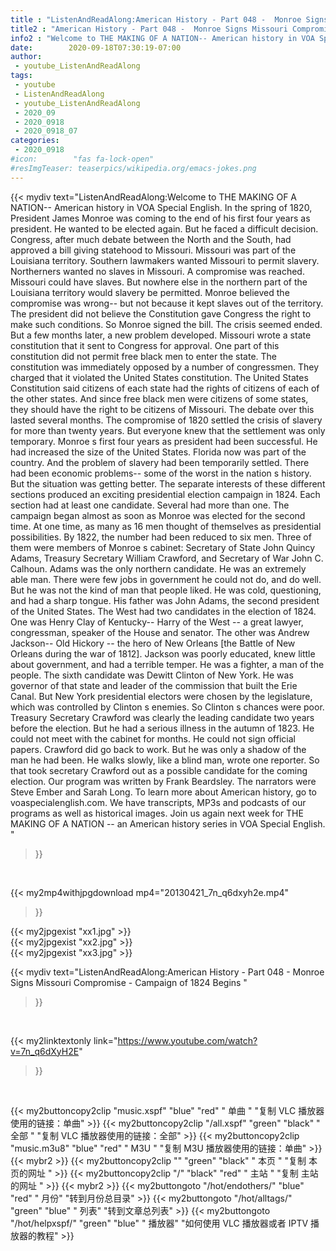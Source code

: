 ```yaml
---
title : "ListenAndReadAlong:American History - Part 048 -  Monroe Signs Missouri Compromise - Campaign of 1824 Begins "
title2 : "American History - Part 048 -  Monroe Signs Missouri Compromise - Campaign of 1824 Begins "
info2 : "Welcome to THE MAKING OF A NATION-- American history in VOA Special English. In the spring of 1820, President James Monroe was coming to the end of his first four years as president. He wanted to be elected again. But he faced a difficult decision. Congress, after much debate between the North and the South, had approved a bill giving statehood to Missouri. Missouri was part of the Louisiana territory. Southern lawmakers wanted Missouri to permit slavery. Northerners wanted no slaves in Missouri. A compromise was reached. Missouri could have slaves. But nowhere else in the northern part of the Louisiana territory would slavery be permitted. Monroe believed the compromise was wrong--  but not because it kept slaves out of the territory. The president did not believe the Constitution gave Congress the right to make such conditions. So Monroe signed the bill.  The crisis seemed ended. But a few months later, a new problem developed. Missouri wrote a state constitution that it sent to Congress for approval. One part of this constitution did not permit free black men to enter the state. The constitution was immediately opposed by a number of congressmen. They charged that it violated the United States constitution. The United States Constitution said citizens of each state had the rights of citizens of each of the other states. And since free black men were citizens of some states, they should have the right to be citizens of Missouri. The debate over this lasted several months. The compromise of 1820 settled the crisis of slavery for more than twenty years. But everyone knew that the settlement was only temporary. Monroe s first four years as president had been successful. He had increased the size of the United States. Florida now was part of the country. And the problem of slavery had been temporarily settled. There had been economic problems--  some of the worst in the nation s history. But the situation was getting better. The separate interests of these different sections produced an exciting presidential election campaign in 1824. Each section had at least one candidate. Several had more than one. The campaign began almost as soon as Monroe was elected for the second time. At one time, as many as 16 men thought of themselves as presidential possibilities. By 1822, the number had been reduced to six men. Three of them were members of Monroe s cabinet: Secretary of State John Quincy Adams, Treasury Secretary William Crawford, and Secretary of War John C. Calhoun. Adams was the only northern candidate. He was an extremely able man. There were few jobs in government he could not do, and do well. But he was not the kind of man that people liked. He was cold, questioning, and had a sharp tongue. His father was John Adams, the second president of the United States. The West had two candidates in the election of 1824. One was Henry Clay of Kentucky--   Harry of the West --  a great lawyer, congressman, speaker of the House and senator. The other was Andrew Jackson--   Old Hickory --  the hero of New Orleans [the Battle of New Orleans during the war of 1812]. Jackson was poorly educated, knew little about government, and had a terrible temper. He was a fighter, a man of the people. The sixth candidate was Dewitt Clinton of New York. He was governor of that state and leader of the commission that built the Erie Canal. But New York presidential electors were chosen by the legislature, which was controlled by Clinton s enemies. So Clinton s chances were poor. Treasury Secretary Crawford was clearly the leading candidate two years before the election. But he had a serious illness in the autumn of 1823. He could not meet with the cabinet for months. He could not sign official papers. Crawford did go back to work. But he was only a shadow of the man he had been.  He walks slowly, like a blind man,  wrote one reporter. So that took secretary Crawford out as a possible candidate for the coming election. Our program was written by Frank Beardsley. The narrators were Steve Ember and Sarah Long. To learn more about American history, go to voaspecialenglish.com. We have transcripts, MP3s and podcasts of our programs as well as historical images. Join us again next week for THE MAKING OF A NATION -- an American history series in VOA Special English. "
date:        2020-09-18T07:30:19-07:00
author:
 - youtube_ListenAndReadAlong
tags:
 - youtube
 - ListenAndReadAlong
 - youtube_ListenAndReadAlong
 - 2020_09
 - 2020_0918
 - 2020_0918_07
categories:
 - 2020_0918
#icon:        "fas fa-lock-open"
#resImgTeaser: teaserpics/wikipedia.org/emacs-jokes.png
---
```


{{< mydiv text="ListenAndReadAlong:Welcome to THE MAKING OF A NATION-- American history in VOA Special English. In the spring of 1820, President James Monroe was coming to the end of his first four years as president. He wanted to be elected again. But he faced a difficult decision. Congress, after much debate between the North and the South, had approved a bill giving statehood to Missouri. Missouri was part of the Louisiana territory. Southern lawmakers wanted Missouri to permit slavery. Northerners wanted no slaves in Missouri. A compromise was reached. Missouri could have slaves. But nowhere else in the northern part of the Louisiana territory would slavery be permitted. Monroe believed the compromise was wrong--  but not because it kept slaves out of the territory. The president did not believe the Constitution gave Congress the right to make such conditions. So Monroe signed the bill.  The crisis seemed ended. But a few months later, a new problem developed. Missouri wrote a state constitution that it sent to Congress for approval. One part of this constitution did not permit free black men to enter the state. The constitution was immediately opposed by a number of congressmen. They charged that it violated the United States constitution. The United States Constitution said citizens of each state had the rights of citizens of each of the other states. And since free black men were citizens of some states, they should have the right to be citizens of Missouri. The debate over this lasted several months. The compromise of 1820 settled the crisis of slavery for more than twenty years. But everyone knew that the settlement was only temporary. Monroe s first four years as president had been successful. He had increased the size of the United States. Florida now was part of the country. And the problem of slavery had been temporarily settled. There had been economic problems--  some of the worst in the nation s history. But the situation was getting better. The separate interests of these different sections produced an exciting presidential election campaign in 1824. Each section had at least one candidate. Several had more than one. The campaign began almost as soon as Monroe was elected for the second time. At one time, as many as 16 men thought of themselves as presidential possibilities. By 1822, the number had been reduced to six men. Three of them were members of Monroe s cabinet: Secretary of State John Quincy Adams, Treasury Secretary William Crawford, and Secretary of War John C. Calhoun. Adams was the only northern candidate. He was an extremely able man. There were few jobs in government he could not do, and do well. But he was not the kind of man that people liked. He was cold, questioning, and had a sharp tongue. His father was John Adams, the second president of the United States. The West had two candidates in the election of 1824. One was Henry Clay of Kentucky--   Harry of the West --  a great lawyer, congressman, speaker of the House and senator. The other was Andrew Jackson--   Old Hickory --  the hero of New Orleans [the Battle of New Orleans during the war of 1812]. Jackson was poorly educated, knew little about government, and had a terrible temper. He was a fighter, a man of the people. The sixth candidate was Dewitt Clinton of New York. He was governor of that state and leader of the commission that built the Erie Canal. But New York presidential electors were chosen by the legislature, which was controlled by Clinton s enemies. So Clinton s chances were poor. Treasury Secretary Crawford was clearly the leading candidate two years before the election. But he had a serious illness in the autumn of 1823. He could not meet with the cabinet for months. He could not sign official papers. Crawford did go back to work. But he was only a shadow of the man he had been.  He walks slowly, like a blind man,  wrote one reporter. So that took secretary Crawford out as a possible candidate for the coming election. Our program was written by Frank Beardsley. The narrators were Steve Ember and Sarah Long. To learn more about American history, go to voaspecialenglish.com. We have transcripts, MP3s and podcasts of our programs as well as historical images. Join us again next week for THE MAKING OF A NATION -- an American history series in VOA Special English. "
>}}
<br>


{{< my2mp4withjpgdownload mp4="20130421_7n_q6dxyh2e.mp4"
>}}

{{< my2jpgexist "xx1.jpg" >}}<br>
{{< my2jpgexist "xx2.jpg" >}}<br>
{{< my2jpgexist "xx3.jpg" >}}<br>



{{< mydiv text="ListenAndReadAlong:American History - Part 048 -  Monroe Signs Missouri Compromise - Campaign of 1824 Begins "
>}}
<br>

{{< my2linktextonly link="https://www.youtube.com/watch?v=7n_q6dXyH2E"
>}}


<br>

{{< my2buttoncopy2clip "music.xspf"        "blue"   "red"    " 单曲 "  "复制 VLC 播放器使用的链接：单曲" >}} {{< my2buttoncopy2clip "/all.xspf"         "green"  "black"  " 全部 "  "复制 VLC 播放器使用的链接：全部" >}} {{< my2buttoncopy2clip "music.m3u8"        "blue"   "red"    " M3U  "    "复制 M3U 播放器使用的链接：单曲" >}} {{< mybr2 >}} {{< my2buttoncopy2clip ""                  "green"  "black"  " 本页 "    "复制 本页的网址 " >}} {{< my2buttoncopy2clip "/"                 "black"  "red"    " 主站 "    "复制 主站的网址 " >}} {{< mybr2 >}} {{< my2buttongoto      "/hot/endothers/"   "blue"   "red"    " 月份"   "转到月份总目录" >}} {{< my2buttongoto      "/hot/alltags/"     "green"  "blue"   " 列表"   "转到文章总列表" >}} {{< my2buttongoto      "/hot/helpxspf/"    "green"  "blue"   " 播放器" "如何使用 VLC 播放器或者 IPTV 播放器的教程" >}} 
